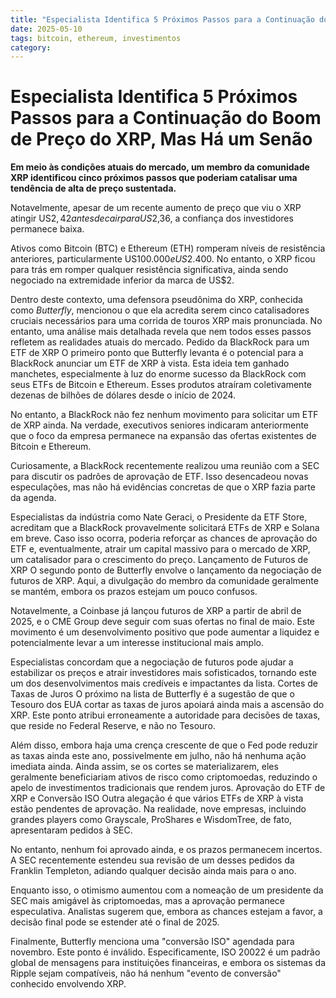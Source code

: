 ```yaml
---
title: "Especialista Identifica 5 Próximos Passos para a Continuação do Boom de Preço do XRP, Mas Há um Senão"
date: 2025-05-10
tags: bitcoin, ethereum, investimentos
category: 
---
```


# Especialista Identifica 5 Próximos Passos para a Continuação do Boom de Preço do XRP, Mas Há um Senão

**Em meio às condições atuais do mercado, um membro da comunidade XRP identificou cinco próximos passos que poderiam catalisar uma tendência de alta de preço sustentada.**

Notavelmente, apesar de um recente aumento de preço que viu o XRP atingir US$2,42 antes de cair para US$2,36, a confiança dos investidores permanece baixa. 

Ativos como Bitcoin (BTC) e Ethereum (ETH) romperam níveis de resistência anteriores, particularmente US$100.000 e US$2.400. No entanto, o XRP ficou para trás em romper qualquer resistência significativa, ainda sendo negociado na extremidade inferior da marca de US$2. 

Dentro deste contexto, uma defensora pseudônima do XRP, conhecida como _Butterfly_, mencionou o que ela acredita serem cinco catalisadores cruciais necessários para uma corrida de touros XRP mais pronunciada. No entanto, uma análise mais detalhada revela que nem todos esses passos refletem as realidades atuais do mercado.
Pedido da BlackRock para um ETF de XRP
O primeiro ponto que Butterfly levanta é o potencial para a BlackRock anunciar um ETF de XRP à vista. Esta ideia tem ganhado manchetes, especialmente à luz do enorme sucesso da BlackRock com seus ETFs de Bitcoin e Ethereum. Esses produtos atraíram coletivamente dezenas de bilhões de dólares desde o início de 2024. 

No entanto, a BlackRock não fez nenhum movimento para solicitar um ETF de XRP ainda. Na verdade, executivos seniores indicaram anteriormente que o foco da empresa permanece na expansão das ofertas existentes de Bitcoin e Ethereum. 

Curiosamente, a BlackRock recentemente realizou uma reunião com a SEC para discutir os padrões de aprovação de ETF. Isso desencadeou novas especulações, mas não há evidências concretas de que o XRP fazia parte da agenda. 

Especialistas da indústria como Nate Geraci, o Presidente da ETF Store, acreditam que a BlackRock provavelmente solicitará ETFs de XRP e Solana em breve. Caso isso ocorra, poderia reforçar as chances de aprovação do ETF e, eventualmente, atrair um capital massivo para o mercado de XRP, um catalisador para o crescimento do preço.
Lançamento de Futuros de XRP
O segundo ponto de Butterfly envolve o lançamento da negociação de futuros de XRP. Aqui, a divulgação do membro da comunidade geralmente se mantém, embora os prazos estejam um pouco confusos. 

Notavelmente, a Coinbase já lançou futuros de XRP a partir de abril de 2025, e o CME Group deve seguir com suas ofertas no final de maio. Este movimento é um desenvolvimento positivo que pode aumentar a liquidez e potencialmente levar a um interesse institucional mais amplo. 

Especialistas concordam que a negociação de futuros pode ajudar a estabilizar os preços e atrair investidores mais sofisticados, tornando este um dos desenvolvimentos mais credíveis e impactantes da lista.
Cortes de Taxas de Juros
O próximo na lista de Butterfly é a sugestão de que o Tesouro dos EUA cortar as taxas de juros apoiará ainda mais a ascensão do XRP. Este ponto atribui erroneamente a autoridade para decisões de taxas, que reside no Federal Reserve, e não no Tesouro. 

Além disso, embora haja uma crença crescente de que o Fed pode reduzir as taxas ainda este ano, possivelmente em julho, não há nenhuma ação imediata ainda. Ainda assim, se os cortes se materializarem, eles geralmente beneficiariam ativos de risco como criptomoedas, reduzindo o apelo de investimentos tradicionais que rendem juros.
Aprovação do ETF de XRP e Conversão ISO
Outra alegação é que vários ETFs de XRP à vista estão pendentes de aprovação. Na realidade, nove empresas, incluindo grandes players como Grayscale, ProShares e WisdomTree, de fato, apresentaram pedidos à SEC. 

No entanto, nenhum foi aprovado ainda, e os prazos permanecem incertos. A SEC recentemente estendeu sua revisão de um desses pedidos da Franklin Templeton, adiando qualquer decisão ainda mais para o ano. 

Enquanto isso, o otimismo aumentou com a nomeação de um presidente da SEC mais amigável às criptomoedas, mas a aprovação permanece especulativa. Analistas sugerem que, embora as chances estejam a favor, a decisão final pode se estender até o final de 2025.

Finalmente, Butterfly menciona uma "conversão ISO" agendada para novembro. Este ponto é inválido. Especificamente, ISO 20022 é um padrão global de mensagens para instituições financeiras, e embora os sistemas da Ripple sejam compatíveis, não há nenhum "evento de conversão" conhecido envolvendo XRP.
